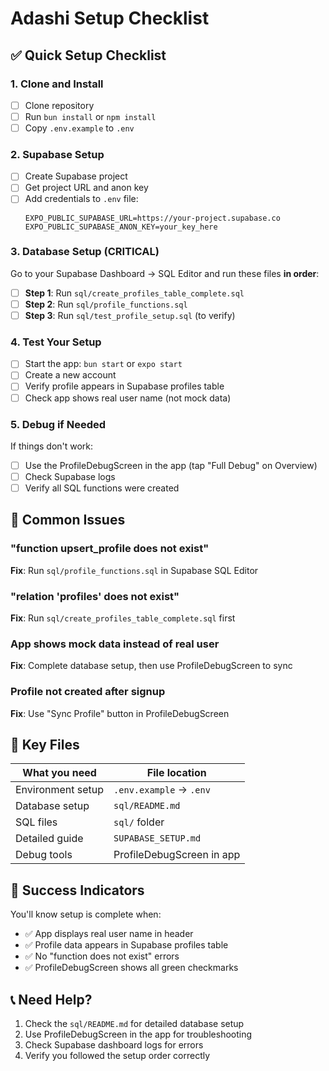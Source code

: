 # Adashi Setup Checklist

## ✅ Quick Setup Checklist

### 1. Clone and Install
- [ ] Clone repository
- [ ] Run `bun install` or `npm install`
- [ ] Copy `.env.example` to `.env`

### 2. Supabase Setup
- [ ] Create Supabase project
- [ ] Get project URL and anon key
- [ ] Add credentials to `.env` file:
  ```env
  EXPO_PUBLIC_SUPABASE_URL=https://your-project.supabase.co
  EXPO_PUBLIC_SUPABASE_ANON_KEY=your_key_here
  ```

### 3. Database Setup (CRITICAL)
Go to your Supabase Dashboard → SQL Editor and run these files **in order**:

- [ ] **Step 1**: Run `sql/create_profiles_table_complete.sql`
- [ ] **Step 2**: Run `sql/profile_functions.sql`
- [ ] **Step 3**: Run `sql/test_profile_setup.sql` (to verify)

### 4. Test Your Setup
- [ ] Start the app: `bun start` or `expo start`
- [ ] Create a new account
- [ ] Verify profile appears in Supabase profiles table
- [ ] Check app shows real user name (not mock data)

### 5. Debug if Needed
If things don't work:
- [ ] Use the ProfileDebugScreen in the app (tap "Full Debug" on Overview)
- [ ] Check Supabase logs
- [ ] Verify all SQL functions were created

## 🚨 Common Issues

### "function upsert_profile does not exist"
**Fix**: Run `sql/profile_functions.sql` in Supabase SQL Editor

### "relation 'profiles' does not exist"  
**Fix**: Run `sql/create_profiles_table_complete.sql` first

### App shows mock data instead of real user
**Fix**: Complete database setup, then use ProfileDebugScreen to sync

### Profile not created after signup
**Fix**: Use "Sync Profile" button in ProfileDebugScreen

## 📁 Key Files

| What you need | File location |
|---------------|---------------|
| Environment setup | `.env.example` → `.env` |
| Database setup | `sql/README.md` |
| SQL files | `sql/` folder |
| Detailed guide | `SUPABASE_SETUP.md` |
| Debug tools | ProfileDebugScreen in app |

## 🎯 Success Indicators

You'll know setup is complete when:
- ✅ App displays real user name in header
- ✅ Profile data appears in Supabase profiles table  
- ✅ No "function does not exist" errors
- ✅ ProfileDebugScreen shows all green checkmarks

## 📞 Need Help?

1. Check the `sql/README.md` for detailed database setup
2. Use ProfileDebugScreen in the app for troubleshooting
3. Check Supabase dashboard logs for errors
4. Verify you followed the setup order correctly